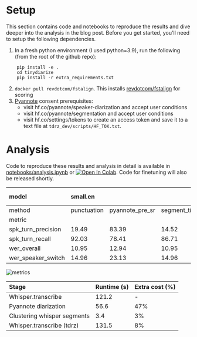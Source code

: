 # Setup

This section contains code and notebooks to reproduce the results and dive deeper into the analysis in the blog post. Before you get started, you'll need to setup the following dependencies.

1. In a fresh python environment (I used python=3.9), run the following (from the root of the github repo):
```
    pip install -e .                       
    cd tinydiarize
    pip install -r extra_requirements.txt
```
2. `docker pull revdotcom/fstalign`. This installs [revdotcom/fstalign](https://github.com/revdotcom/fstalign) for scoring
3. [Pyannote](https://github.com/pyannote/pyannote-audio) consent prerequisites:
    - visit hf.co/pyannote/speaker-diarization and accept user conditions
    - visit hf.co/pyannote/segmentation and accept user conditions
    - visit hf.co/settings/tokens to create an access token and save it to a text file at `tdrz_dev/scripts/HF_TOK.txt`.

# Analysis 

Code to reproduce these results and analysis in detail is available in [notebooks/analysis.ipynb](notebooks/analysis.ipynb) or [![Open In Colab](https://colab.research.google.com/assets/colab-badge.svg)](https://colab.research.google.com/github/akashmjn/tinydiarize/blob/main/tdrz_dev/notebooks/analysis.ipynb). Code for finetuning will also be released shortly.

|model|small.en| | |small.en-tdrz|
|:----|:----|:----|:----|:----|
|method|punctuation|pyannote_pre_sr|segment_timestamped|tdrz_token|
|metric| | | | |
|spk_turn_precision|19.49|83.39|14.52|98.16|
|spk_turn_recall|92.03|78.41|86.71|70.76|
|wer_overall|10.95|12.94|10.95|10.30|
|wer_speaker_switch|14.96|23.13|14.96|15.56|

![metrics](barplots.png)

|Stage|Runtime (s)|Extra cost (%)|
|:----|:----|:----|
|Whisper.transcribe|121.2|-|
|Pyannote diarization|56.6|47%|
|Clustering whisper segments|3.4|3%|
|Whisper.transcribe (tdrz)|131.5|8%|
